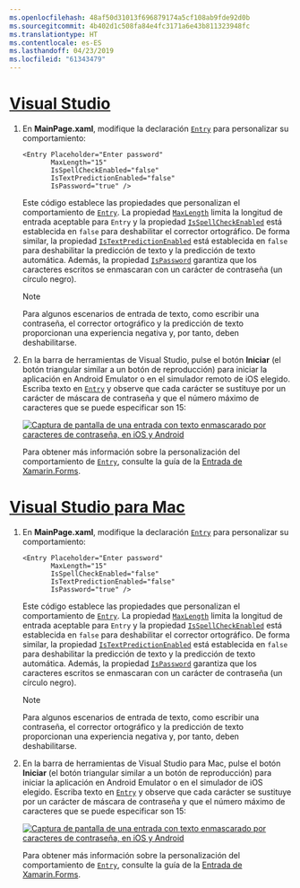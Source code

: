 ```yaml
---
ms.openlocfilehash: 48af50d31013f696879174a5cf108ab9fde92d0b
ms.sourcegitcommit: 4b402d1c508fa84e4fc3171a6e43b811323948fc
ms.translationtype: HT
ms.contentlocale: es-ES
ms.lasthandoff: 04/23/2019
ms.locfileid: "61343479"
---
```

# <a name="visual-studiotabvswin"></a>[Visual Studio](#tab/vswin)

1. En **MainPage.xaml**, modifique la declaración [`Entry`](xref:Xamarin.Forms.Entry) para personalizar su comportamiento:

    ```xaml
    <Entry Placeholder="Enter password"
           MaxLength="15"
           IsSpellCheckEnabled="false"
           IsTextPredictionEnabled="false"
           IsPassword="true" />
    ```

    Este código establece las propiedades que personalizan el comportamiento de [`Entry`](xref:Xamarin.Forms.Entry). La propiedad [`MaxLength`](xref:Xamarin.Forms.InputView.MaxLength) limita la longitud de entrada aceptable para `Entry` y la propiedad [`IsSpellCheckEnabled`](xref:Xamarin.Forms.InputView.IsSpellCheckEnabled) está establecida en `false` para deshabilitar el corrector ortográfico. De forma similar, la propiedad [`IsTextPredictionEnabled`](xref:Xamarin.Forms.Entry.IsTextPredictionEnabled) está establecida en `false` para deshabilitar la predicción de texto y la predicción de texto automática. Además, la propiedad [`IsPassword`](xref:Xamarin.Forms.Entry.IsPassword) garantiza que los caracteres escritos se enmascaran con un carácter de contraseña (un círculo negro).

    > [!NOTE]
    > Para algunos escenarios de entrada de texto, como escribir una contraseña, el corrector ortográfico y la predicción de texto proporcionan una experiencia negativa y, por tanto, deben deshabilitarse.

1. En la barra de herramientas de Visual Studio, pulse el botón **Iniciar** (el botón triangular similar a un botón de reproducción) para iniciar la aplicación en Android Emulator o en el simulador remoto de iOS elegido. Escriba texto en [`Entry`](xref:Xamarin.Forms.Entry) y observe que cada carácter se sustituye por un carácter de máscara de contraseña y que el número máximo de caracteres que se puede especificar son 15:

    [![Captura de pantalla de una entrada con texto enmascarado por caracteres de contraseña, en iOS y Android](../images/customize-behavior.png "Entrada con caracteres de contraseña enmascarados")](../images/customize-behavior-large.png#lightbox "Entrada con caracteres de contraseña enmascarados")

    Para obtener más información sobre la personalización del comportamiento de [`Entry`](xref:Xamarin.Forms.Entry), consulte la guía de la [Entrada de Xamarin.Forms](~/xamarin-forms/user-interface/text/entry.md).

# <a name="visual-studio-for-mactabvsmac"></a>[Visual Studio para Mac](#tab/vsmac)

1. En **MainPage.xaml**, modifique la declaración [`Entry`](xref:Xamarin.Forms.Entry) para personalizar su comportamiento:

    ```xaml
    <Entry Placeholder="Enter password"
           MaxLength="15"
           IsSpellCheckEnabled="false"
           IsTextPredictionEnabled="false"
           IsPassword="true" />
    ```

    Este código establece las propiedades que personalizan el comportamiento de [`Entry`](xref:Xamarin.Forms.Entry). La propiedad [`MaxLength`](xref:Xamarin.Forms.InputView.MaxLength) limita la longitud de entrada aceptable para `Entry` y la propiedad [`IsSpellCheckEnabled`](xref:Xamarin.Forms.InputView.IsSpellCheckEnabled) está establecida en `false` para deshabilitar el corrector ortográfico. De forma similar, la propiedad [`IsTextPredictionEnabled`](xref:Xamarin.Forms.Entry.IsTextPredictionEnabled) está establecida en `false` para deshabilitar la predicción de texto y la predicción de texto automática. Además, la propiedad [`IsPassword`](xref:Xamarin.Forms.Entry.IsPassword) garantiza que los caracteres escritos se enmascaran con un carácter de contraseña (un círculo negro).

    > [!NOTE]
    > Para algunos escenarios de entrada de texto, como escribir una contraseña, el corrector ortográfico y la predicción de texto proporcionan una experiencia negativa y, por tanto, deben deshabilitarse.

1. En la barra de herramientas de Visual Studio para Mac, pulse el botón **Iniciar** (el botón triangular similar a un botón de reproducción) para iniciar la aplicación en Android Emulator o en el simulador de iOS elegido. Escriba texto en [`Entry`](xref:Xamarin.Forms.Entry) y observe que cada carácter se sustituye por un carácter de máscara de contraseña y que el número máximo de caracteres que se puede especificar son 15:

    [![Captura de pantalla de una entrada con texto enmascarado por caracteres de contraseña, en iOS y Android](../images/customize-behavior.png "Entrada con caracteres de contraseña enmascarados")](../images/customize-behavior-large.png#lightbox "Entrada con caracteres de contraseña enmascarados")

    Para obtener más información sobre la personalización del comportamiento de [`Entry`](xref:Xamarin.Forms.Entry), consulte la guía de la [Entrada de Xamarin.Forms](~/xamarin-forms/user-interface/text/entry.md).
